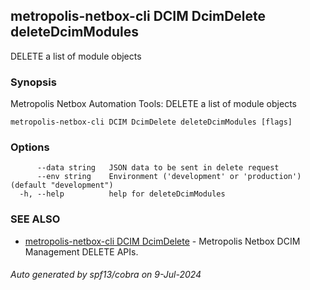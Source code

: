 ## metropolis-netbox-cli DCIM DcimDelete deleteDcimModules

DELETE a list of module objects

### Synopsis


Metropolis Netbox Automation Tools:
  DELETE a list of module objects

```
metropolis-netbox-cli DCIM DcimDelete deleteDcimModules [flags]
```

### Options

```
      --data string   JSON data to be sent in delete request
      --env string    Environment ('development' or 'production') (default "development")
  -h, --help          help for deleteDcimModules
```

### SEE ALSO

* [metropolis-netbox-cli DCIM DcimDelete]()	 - Metropolis Netbox DCIM Management DELETE APIs.

###### Auto generated by spf13/cobra on 9-Jul-2024

